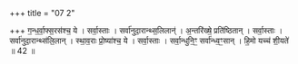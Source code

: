 +++
title = "07 2"

+++
ग॒न्ध॒र्वा॒फ्स॒रस॑श्च॒ ये । सर्वा॒स्ताः । सर्वा॑नुदा॒रान्थ्स॒लिलान्॑ । अ॒न्तरि॑ख्षे॒ प्रति॑ष्ठितान् । सर्वा॒स्ताः ।  सर्वा॑नुदा॒रान्थ्स॑लि॒लान् । स्था॒व॒राः प्रो॒ष्या॑श्च॒ ये । सर्वा॒स्ताः । सर्वा॒न्धुनि॒ꣳ॒ सर्वा॑न्ध्व॒ꣳ॒सान् । हि॒मो यच्च॑ शी॒यते॑ ॥ 42 ॥

